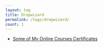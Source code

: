 ```yaml
---
layout: tag
title: Dropwizard
permalink: /tags/dropwizard/
count: 1
---
```


- [Some of My Online Courses Certificates](https://samirpaulb.github.io/blog-jekyll/posts/some-of-my-online-courses-certificates/)
